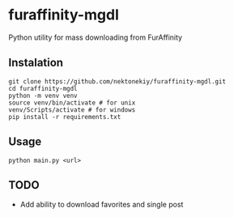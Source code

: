 # furaffinity-mgdl
Python utility for mass downloading from FurAffinity
## Instalation
```
git clone https://github.com/nektonekiy/furaffinity-mgdl.git
cd furaffinity-mgdl
python -m venv venv
source venv/bin/activate # for unix
venv/Scripts/activate # for windows
pip install -r requirements.txt
```
## Usage
```
python main.py <url>
```
## TODO
- Add ability to download favorites and single post
